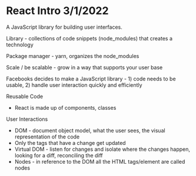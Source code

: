 # React Intro 3/1/2022

A JavaScript library for building user interfaces.

Library - collections of code snippets (node_modules) that creates a technology

Package manager - yarn, organizes the node_modules

Scale / be scalable - grow in a way that supports your user base

Facebooks decides to make a JavaScript library - 1) code needs to be usable, 2) handle user interaction quickly and efficiently

Reusable Code
- React is made up of components, classes

User Interactions
- DOM - document object model, what the user sees, the visual representation of the code
- Only the tags that have a change get updated
- Virtual DOM - listen for changes and isolate where the changes happen, looking for a diff, reconciling the diff
- Nodes - in reference to the DOM all the HTML tags/element are called nodes
